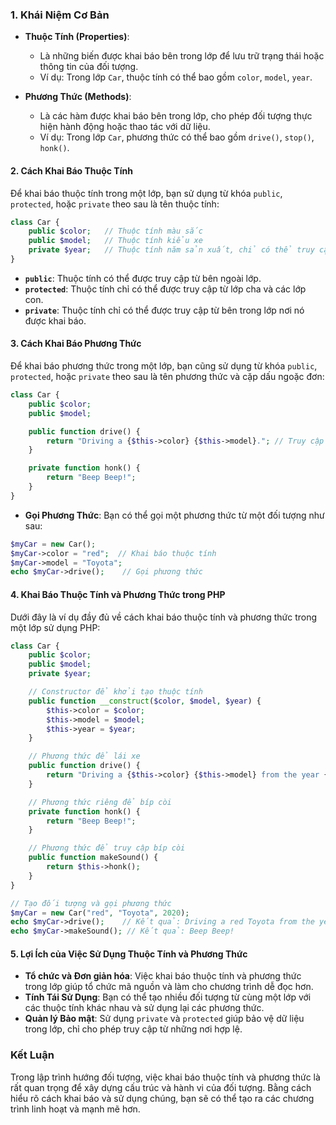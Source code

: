### **1. Khái Niệm Cơ Bản**

- **Thuộc Tính (Properties)**:
  - Là những biến được khai báo bên trong lớp để lưu trữ trạng thái hoặc thông tin của đối tượng.
  - Ví dụ: Trong lớp `Car`, thuộc tính có thể bao gồm `color`, `model`, `year`.

- **Phương Thức (Methods)**:
  - Là các hàm được khai báo bên trong lớp, cho phép đối tượng thực hiện hành động hoặc thao tác với dữ liệu.
  - Ví dụ: Trong lớp `Car`, phương thức có thể bao gồm `drive()`, `stop()`, `honk()`.

#### 2. Cách Khai Báo Thuộc Tính

Để khai báo thuộc tính trong một lớp, bạn sử dụng từ khóa `public`, `protected`, hoặc `private` theo sau là tên thuộc tính:

```php
class Car {
    public $color;   // Thuộc tính màu sắc
    public $model;   // Thuộc tính kiểu xe
    private $year;   // Thuộc tính năm sản xuất, chỉ có thể truy cập bên trong lớp
}
```

- **`public`**: Thuộc tính có thể được truy cập từ bên ngoài lớp.
- **`protected`**: Thuộc tính chỉ có thể được truy cập từ lớp cha và các lớp con.
- **`private`**: Thuộc tính chỉ có thể được truy cập từ bên trong lớp nơi nó được khai báo.

#### 3. Cách Khai Báo Phương Thức

Để khai báo phương thức trong một lớp, bạn cũng sử dụng từ khóa `public`, `protected`, hoặc `private` theo sau là tên phương thức và cặp dấu ngoặc đơn:

```php
class Car {
    public $color;
    public $model;

    public function drive() {
        return "Driving a {$this->color} {$this->model}."; // Truy cập thuộc tính
    }

    private function honk() {
        return "Beep Beep!";
    }
}
```

- **Gọi Phương Thức**: Bạn có thể gọi một phương thức từ một đối tượng như sau:
```php
$myCar = new Car();
$myCar->color = "red";  // Khai báo thuộc tính
$myCar->model = "Toyota"; 
echo $myCar->drive();    // Gọi phương thức
```

#### 4. Khai Báo Thuộc Tính và Phương Thức trong PHP

Dưới đây là ví dụ đầy đủ về cách khai báo thuộc tính và phương thức trong một lớp sử dụng PHP:

```php
class Car {
    public $color;
    public $model;
    private $year;

    // Constructor để khởi tạo thuộc tính
    public function __construct($color, $model, $year) {
        $this->color = $color;
        $this->model = $model;
        $this->year = $year;
    }

    // Phương thức để lái xe
    public function drive() {
        return "Driving a {$this->color} {$this->model} from the year {$this->year}.";
    }

    // Phương thức riêng để bíp còi
    private function honk() {
        return "Beep Beep!";
    }

    // Phương thức để truy cập bíp còi
    public function makeSound() {
        return $this->honk();
    }
}

// Tạo đối tượng và gọi phương thức
$myCar = new Car("red", "Toyota", 2020);
echo $myCar->drive();    // Kết quả: Driving a red Toyota from the year 2020.
echo $myCar->makeSound(); // Kết quả: Beep Beep!
```

#### 5. Lợi Ích của Việc Sử Dụng Thuộc Tính và Phương Thức

- **Tổ chức và Đơn giản hóa**: Việc khai báo thuộc tính và phương thức trong lớp giúp tổ chức mã nguồn và làm cho chương trình dễ đọc hơn.
- **Tính Tái Sử Dụng**: Bạn có thể tạo nhiều đối tượng từ cùng một lớp với các thuộc tính khác nhau và sử dụng lại các phương thức.
- **Quản lý Bảo mật**: Sử dụng `private` và `protected` giúp bảo vệ dữ liệu trong lớp, chỉ cho phép truy cập từ những nơi hợp lệ.

### Kết Luận

Trong lập trình hướng đối tượng, việc khai báo thuộc tính và phương thức là rất quan trọng để xây dựng cấu trúc và hành vi của đối tượng. Bằng cách hiểu rõ cách khai báo và sử dụng chúng, bạn sẽ có thể tạo ra các chương trình linh hoạt và mạnh mẽ hơn. 
